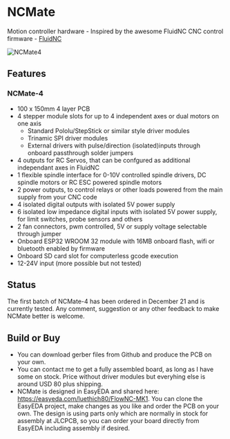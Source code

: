 # NCMate
Motion controller hardware - Inspired by the awesome FluidNC CNC control firmware - [FluidNC](https://github.com/bdring/FluidNC)


![NCMate4](https://user-images.githubusercontent.com/10495848/145067609-8ef39956-5bb4-4081-9541-c956c663a5fe.PNG)

## Features
### NCMate-4
- 100 x 150mm 4 layer PCB
- 4 stepper module slots for up to 4 independent axes or dual motors on one axis
  - Standard Pololu/StepStick or similar style driver modules
  - Trinamic SPI driver modules 
  - External drivers with pulse/direction (isolated)inputs through onboard passthrough solder jumpers
- 4 outputs for RC Servos, that can be confgured as additional independant axes in FluidNC
- 1 flexible spindle interface for 0-10V controlled spindle drivers, DC spindle motors or RC ESC powered spindle motors
- 2 power outputs, to control relays or other loads powered from the main supply from your CNC code
- 4 isolated digital outputs with isolated 5V power supply
- 6 isolated low impedance digital inputs with isolated 5V power supply, for limit switches, probe sensors and others
- 2 fan connectors, pwm controlled, 5V or supply voltage selectable through jumper
- Onboard ESP32 WROOM 32 module with 16MB onboard flash, wifi or bluetooth enabled by firmware
- Onboard SD card slot for computerless gcode execution
- 12-24V input (more possible but not tested)

## Status
The first batch of NCMate-4 has been ordered in December 21 and is currently tested.
Any comment, suggestion or any other feedback to make NCMate better is welcome.

## Build or Buy
- You can download gerber files from Github and produce the PCB on your own.
- You can contact me to get a fully assembled board, as long as I have some on stock. Price without driver modules but everyhing else is around USD 80 plus shipping. 
- NCMate is designed in EasyEDA and shared here: https://easyeda.com/luethich80/FlowNC-MK1. You can clone the EasyEDA project, make changes as you like and order the PCB on your own. The design is using parts only which are normally in stock for assembly at JLCPCB, so you can order your board directly from EasyEDA including assembly if desired.




